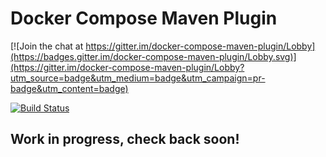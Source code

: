 # Docker Compose Maven Plugin

[![Join the chat at https://gitter.im/docker-compose-maven-plugin/Lobby](https://badges.gitter.im/docker-compose-maven-plugin/Lobby.svg)](https://gitter.im/docker-compose-maven-plugin/Lobby?utm_source=badge&utm_medium=badge&utm_campaign=pr-badge&utm_content=badge)

[![Build Status](https://travis-ci.org/dkanejs/docker-compose-maven-plugin.svg?branch=master)](https://travis-ci.org/dkanejs/docker-compose-maven-plugin)

## Work in progress, check back soon!